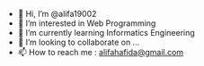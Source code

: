 - 👋 Hi, I’m @alifa19002
- 👀 I’m interested in Web Programming
- 🌱 I’m currently learning Informatics Engineering
- 💞️ I’m looking to collaborate on ...
- 📫 How to reach me : alifahafida@gmail.com

<!---
alifa19002/alifa19002 is a ✨ special ✨ repository because its `README.md` (this file) appears on your GitHub profile.
You can click the Preview link to take a look at your changes.
--->
